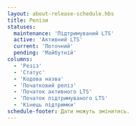 ```yaml
---
layout: about-release-schedule.hbs
title: Релізи
statuses:
  maintenance: 'Підтримуваний LTS'
  active: 'Активний LTS'
  current: 'Поточний'
  pending: 'Майбутній'
columns:
  - 'Резіз'
  - 'Статус'
  - 'Кодова назва'
  - 'Початковий реліз'
  - 'Початок активного LTS'
  - 'Початок підтримуваного LTS'
  - 'Кінець підтримки'
schedule-footer: Дати можуть змінитись.
---
```


